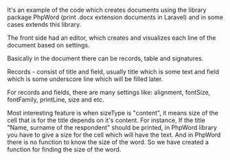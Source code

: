 It's an example of the code which creates documents using the library package PhpWord (print .docx extension documents in Laravel) and in some cases extends this library.

The front side had an editor, which creates and visualizes each line of the document based on settings.

Basically in the document there can be records, table and signatures. 

Records - consist of title and field, usually title which is some text and field which is some underscore line which will be filled later. 

For records and fields, there are many settings like: alignment, fontSize, fontFamily, printLine, size and etc.

Most interesting feature is when sizeType is "content", it means size of the cell that is for the title depends on it's content. For instance, If the title "Name, surname of the respondent" should be printed, in PhpWord library you have to give a size for the cell which will have the text. And in PhpWord there is no function to know the size of the word. So we have created a function for finding the size of the word.    

